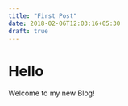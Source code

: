 ```yaml
---
title: "First Post"
date: 2018-02-06T12:03:16+05:30
draft: true
---
```


# Hello


Welcome to my new Blog!
